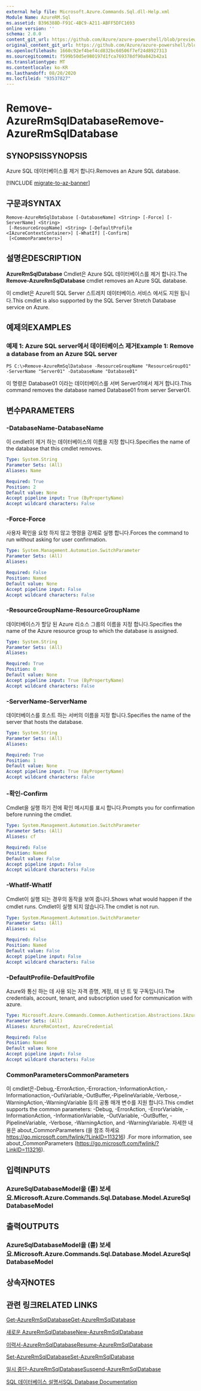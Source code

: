 ```yaml
---
external help file: Microsoft.Azure.Commands.Sql.dll-Help.xml
Module Name: AzureRM.Sql
ms.assetid: B396388D-F91C-4BC9-A211-ABFF5DFC1693
online version: ''
schema: 2.0.0
content_git_url: https://github.com/Azure/azure-powershell/blob/preview/src/ResourceManager/Sql/Commands.Sql/help/Remove-AzureRmSqlDatabase.md
original_content_git_url: https://github.com/Azure/azure-powershell/blob/preview/src/ResourceManager/Sql/Commands.Sql/help/Remove-AzureRmSqlDatabase.md
ms.openlocfilehash: 1660c92ef4bef4cd832bc60506f7ef24d8927313
ms.sourcegitcommit: f599b50d5e980197d1fca769378df90a842b42a1
ms.translationtype: MT
ms.contentlocale: ko-KR
ms.lasthandoff: 08/20/2020
ms.locfileid: "93537827"
---
```

# <span data-ttu-id="e8b41-101">Remove-AzureRmSqlDatabase</span><span class="sxs-lookup"><span data-stu-id="e8b41-101">Remove-AzureRmSqlDatabase</span></span>

## <span data-ttu-id="e8b41-102">SYNOPSIS</span><span class="sxs-lookup"><span data-stu-id="e8b41-102">SYNOPSIS</span></span>
<span data-ttu-id="e8b41-103">Azure SQL 데이터베이스를 제거 합니다.</span><span class="sxs-lookup"><span data-stu-id="e8b41-103">Removes an Azure SQL database.</span></span>

[!INCLUDE [migrate-to-az-banner](../../includes/migrate-to-az-banner.md)]

## <span data-ttu-id="e8b41-104">구문과</span><span class="sxs-lookup"><span data-stu-id="e8b41-104">SYNTAX</span></span>

```
Remove-AzureRmSqlDatabase [-DatabaseName] <String> [-Force] [-ServerName] <String>
 [-ResourceGroupName] <String> [-DefaultProfile <IAzureContextContainer>] [-WhatIf] [-Confirm]
 [<CommonParameters>]
```

## <span data-ttu-id="e8b41-105">설명은</span><span class="sxs-lookup"><span data-stu-id="e8b41-105">DESCRIPTION</span></span>
<span data-ttu-id="e8b41-106">**AzureRmSqlDatabase** Cmdlet은 Azure SQL 데이터베이스를 제거 합니다.</span><span class="sxs-lookup"><span data-stu-id="e8b41-106">The **Remove-AzureRmSqlDatabase** cmdlet removes an Azure SQL database.</span></span>

<span data-ttu-id="e8b41-107">이 cmdlet은 Azure의 SQL Server 스트레치 데이터베이스 서비스 에서도 지원 됩니다.</span><span class="sxs-lookup"><span data-stu-id="e8b41-107">This cmdlet is also supported by the SQL Server Stretch Database service on Azure.</span></span>

## <span data-ttu-id="e8b41-108">예제의</span><span class="sxs-lookup"><span data-stu-id="e8b41-108">EXAMPLES</span></span>

### <span data-ttu-id="e8b41-109">예제 1: Azure SQL server에서 데이터베이스 제거</span><span class="sxs-lookup"><span data-stu-id="e8b41-109">Example 1: Remove a database from an Azure SQL server</span></span>
```
PS C:\>Remove-AzureRmSqlDatabase -ResourceGroupName "ResourceGroup01" -ServerName "Server01" -DatabaseName "Database01"
```

<span data-ttu-id="e8b41-110">이 명령은 Database01 이라는 데이터베이스를 서버 Server01에서 제거 합니다.</span><span class="sxs-lookup"><span data-stu-id="e8b41-110">This command removes the database named Database01 from server Server01.</span></span>

## <span data-ttu-id="e8b41-111">변수</span><span class="sxs-lookup"><span data-stu-id="e8b41-111">PARAMETERS</span></span>

### <span data-ttu-id="e8b41-112">-DatabaseName</span><span class="sxs-lookup"><span data-stu-id="e8b41-112">-DatabaseName</span></span>
<span data-ttu-id="e8b41-113">이 cmdlet이 제거 하는 데이터베이스의 이름을 지정 합니다.</span><span class="sxs-lookup"><span data-stu-id="e8b41-113">Specifies the name of the database that this cmdlet removes.</span></span>

```yaml
Type: System.String
Parameter Sets: (All)
Aliases: Name

Required: True
Position: 2
Default value: None
Accept pipeline input: True (ByPropertyName)
Accept wildcard characters: False
```

### <span data-ttu-id="e8b41-114">-Force</span><span class="sxs-lookup"><span data-stu-id="e8b41-114">-Force</span></span>
<span data-ttu-id="e8b41-115">사용자 확인을 요청 하지 않고 명령을 강제로 실행 합니다.</span><span class="sxs-lookup"><span data-stu-id="e8b41-115">Forces the command to run without asking for user confirmation.</span></span>

```yaml
Type: System.Management.Automation.SwitchParameter
Parameter Sets: (All)
Aliases: 

Required: False
Position: Named
Default value: None
Accept pipeline input: False
Accept wildcard characters: False
```

### <span data-ttu-id="e8b41-116">-ResourceGroupName</span><span class="sxs-lookup"><span data-stu-id="e8b41-116">-ResourceGroupName</span></span>
<span data-ttu-id="e8b41-117">데이터베이스가 할당 된 Azure 리소스 그룹의 이름을 지정 합니다.</span><span class="sxs-lookup"><span data-stu-id="e8b41-117">Specifies the name of the Azure resource group to which the database is assigned.</span></span>

```yaml
Type: System.String
Parameter Sets: (All)
Aliases: 

Required: True
Position: 0
Default value: None
Accept pipeline input: True (ByPropertyName)
Accept wildcard characters: False
```

### <span data-ttu-id="e8b41-118">-ServerName</span><span class="sxs-lookup"><span data-stu-id="e8b41-118">-ServerName</span></span>
<span data-ttu-id="e8b41-119">데이터베이스를 호스트 하는 서버의 이름을 지정 합니다.</span><span class="sxs-lookup"><span data-stu-id="e8b41-119">Specifies the name of the server that hosts the database.</span></span>

```yaml
Type: System.String
Parameter Sets: (All)
Aliases: 

Required: True
Position: 1
Default value: None
Accept pipeline input: True (ByPropertyName)
Accept wildcard characters: False
```

### <span data-ttu-id="e8b41-120">-확인</span><span class="sxs-lookup"><span data-stu-id="e8b41-120">-Confirm</span></span>
<span data-ttu-id="e8b41-121">Cmdlet을 실행 하기 전에 확인 메시지를 표시 합니다.</span><span class="sxs-lookup"><span data-stu-id="e8b41-121">Prompts you for confirmation before running the cmdlet.</span></span>

```yaml
Type: System.Management.Automation.SwitchParameter
Parameter Sets: (All)
Aliases: cf

Required: False
Position: Named
Default value: False
Accept pipeline input: False
Accept wildcard characters: False
```

### <span data-ttu-id="e8b41-122">-WhatIf</span><span class="sxs-lookup"><span data-stu-id="e8b41-122">-WhatIf</span></span>
<span data-ttu-id="e8b41-123">Cmdlet이 실행 되는 경우의 동작을 보여 줍니다.</span><span class="sxs-lookup"><span data-stu-id="e8b41-123">Shows what would happen if the cmdlet runs.</span></span>
<span data-ttu-id="e8b41-124">Cmdlet이 실행 되지 않습니다.</span><span class="sxs-lookup"><span data-stu-id="e8b41-124">The cmdlet is not run.</span></span>

```yaml
Type: System.Management.Automation.SwitchParameter
Parameter Sets: (All)
Aliases: wi

Required: False
Position: Named
Default value: False
Accept pipeline input: False
Accept wildcard characters: False
```

### <span data-ttu-id="e8b41-125">-DefaultProfile</span><span class="sxs-lookup"><span data-stu-id="e8b41-125">-DefaultProfile</span></span>
<span data-ttu-id="e8b41-126">Azure와 통신 하는 데 사용 되는 자격 증명, 계정, 테 넌 트 및 구독입니다.</span><span class="sxs-lookup"><span data-stu-id="e8b41-126">The credentials, account, tenant, and subscription used for communication with azure.</span></span>

```yaml
Type: Microsoft.Azure.Commands.Common.Authentication.Abstractions.IAzureContextContainer
Parameter Sets: (All)
Aliases: AzureRmContext, AzureCredential

Required: False
Position: Named
Default value: None
Accept pipeline input: False
Accept wildcard characters: False
```

### <span data-ttu-id="e8b41-127">CommonParameters</span><span class="sxs-lookup"><span data-stu-id="e8b41-127">CommonParameters</span></span>
<span data-ttu-id="e8b41-128">이 cmdlet은-Debug,-ErrorAction,-Erroraction,-InformationAction,-Informationaction,-OutVariable,-OutBuffer,-PipelineVariable,-Verbose,-WarningAction,-WarningVariable 등의 공통 매개 변수를 지원 합니다.</span><span class="sxs-lookup"><span data-stu-id="e8b41-128">This cmdlet supports the common parameters: -Debug, -ErrorAction, -ErrorVariable, -InformationAction, -InformationVariable, -OutVariable, -OutBuffer, -PipelineVariable, -Verbose, -WarningAction, and -WarningVariable.</span></span> <span data-ttu-id="e8b41-129">자세한 내용은 about_CommonParameters (을 참조 하세요 https://go.microsoft.com/fwlink/?LinkID=113216) .</span><span class="sxs-lookup"><span data-stu-id="e8b41-129">For more information, see about_CommonParameters (https://go.microsoft.com/fwlink/?LinkID=113216).</span></span>

## <span data-ttu-id="e8b41-130">입력</span><span class="sxs-lookup"><span data-stu-id="e8b41-130">INPUTS</span></span>

### <span data-ttu-id="e8b41-131">AzureSqlDatabaseModel을 (를) 보세요.</span><span class="sxs-lookup"><span data-stu-id="e8b41-131">Microsoft.Azure.Commands.Sql.Database.Model.AzureSqlDatabaseModel</span></span>

## <span data-ttu-id="e8b41-132">출력</span><span class="sxs-lookup"><span data-stu-id="e8b41-132">OUTPUTS</span></span>

### <span data-ttu-id="e8b41-133">AzureSqlDatabaseModel을 (를) 보세요.</span><span class="sxs-lookup"><span data-stu-id="e8b41-133">Microsoft.Azure.Commands.Sql.Database.Model.AzureSqlDatabaseModel</span></span>

## <span data-ttu-id="e8b41-134">상속자</span><span class="sxs-lookup"><span data-stu-id="e8b41-134">NOTES</span></span>

## <span data-ttu-id="e8b41-135">관련 링크</span><span class="sxs-lookup"><span data-stu-id="e8b41-135">RELATED LINKS</span></span>

[<span data-ttu-id="e8b41-136">Get-AzureRmSqlDatabase</span><span class="sxs-lookup"><span data-stu-id="e8b41-136">Get-AzureRmSqlDatabase</span></span>](./Get-AzureRmSqlDatabase.md)

[<span data-ttu-id="e8b41-137">새로운 AzureRmSqlDatabase</span><span class="sxs-lookup"><span data-stu-id="e8b41-137">New-AzureRmSqlDatabase</span></span>](./New-AzureRmSqlDatabase.md)

[<span data-ttu-id="e8b41-138">이력서-AzureRmSqlDatabase</span><span class="sxs-lookup"><span data-stu-id="e8b41-138">Resume-AzureRmSqlDatabase</span></span>](./Resume-AzureRmSqlDatabase.md)

[<span data-ttu-id="e8b41-139">Set-AzureRmSqlDatabase</span><span class="sxs-lookup"><span data-stu-id="e8b41-139">Set-AzureRmSqlDatabase</span></span>](./Set-AzureRmSqlDatabase.md)

[<span data-ttu-id="e8b41-140">일시 중단-AzureRmSqlDatabase</span><span class="sxs-lookup"><span data-stu-id="e8b41-140">Suspend-AzureRmSqlDatabase</span></span>](./Suspend-AzureRmSqlDatabase.md)

[<span data-ttu-id="e8b41-141">SQL 데이터베이스 설명서</span><span class="sxs-lookup"><span data-stu-id="e8b41-141">SQL Database Documentation</span></span>](https://docs.microsoft.com/azure/sql-database/)


